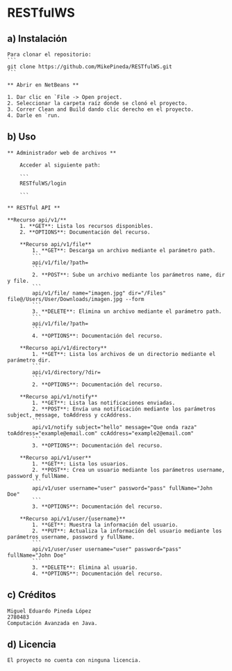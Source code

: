 # RESTfulWS

## a) Instalación

    Para clonar el repositorio:
    ```
    git clone https://github.com/MikePineda/RESTfulWS.git
    ```

    ** Abrir en NetBeans **

    1. Dar clic en `File -> Open project.
    2. Seleccionar la carpeta raíz donde se clonó el proyecto.
    3. Correr Clean and Build dando clic derecho en el proyecto.
    4. Darle en `run.


## b) Uso

    ** Administrador web de archivos **

        Acceder al siguiente path:

        ```
        RESTfulWS/login

        ```

    ** RESTful API **

    **Recurso api/v1/**  
        1. **GET**: Lista los recursos disponibles.
        2. **OPTIONS**: Documentación del recurso.

        **Recurso api/v1/file**  
            1. **GET**: Descarga un archivo mediante el parámetro path. 
            ```
            api/v1/file/?path=
            ```
            2. **POST**: Sube un archivo mediante los parámetros name, dir y file.
            ```
            api/v1/file/ name="imagen.jpg" dir="/Files" file@/Users/User/Downloads/imagen.jpg --form
            ```
            3. **DELETE**: Elimina un archivo mediante el parámetro path.
            ```
            api/v1/file/?path=
            ```
            4. **OPTIONS**: Documentación del recurso.

        **Recurso api/v1/directory**  
            1. **GET**: Lista los archivos de un directorio mediante el parámetro dir. 
            ```
            api/v1/directory/?dir=
            ```
            2. **OPTIONS**: Documentación del recurso.

        **Recurso api/v1/notify**  
            1. **GET**: Lista las notificaciones enviadas.
            2. **POST**: Envía una notificación mediante los parámetros subject, message, toAddress y ccAddress.
            ```
            api/v1/notify subject="hello" message="Que onda raza" toAddress="example@email.com" ccAddress="example2@email.com"
            ```
            3. **OPTIONS**: Documentación del recurso.

        **Recurso api/v1/user**  
            1. **GET**: Lista los usuarios.
            2. **POST**: Crea un usuario mediante los parámetros username, password y fullName.
            ```
            api/v1/user username="user" password="pass" fullName="John Doe"
            ```
            3. **OPTIONS**: Documentación del recurso.

        **Recurso api/v1/user/{username}**  
            1. **GET**: Muestra la información del usuario.
            2. **PUT**: Actualiza la información del usuario mediante los parámetros username, password y fullName.
            ```
            api/v1/user/user username="user" password="pass" fullName="John Doe"
            ```
            3. **DELETE**: Elimina al usuario.
            4. **OPTIONS**: Documentación del recurso.


## c) Créditos

    Miguel Eduardo Pineda López
    2780483
    Computación Avanzada en Java.

## d) Licencia 

    El proyecto no cuenta con ninguna licencia.
